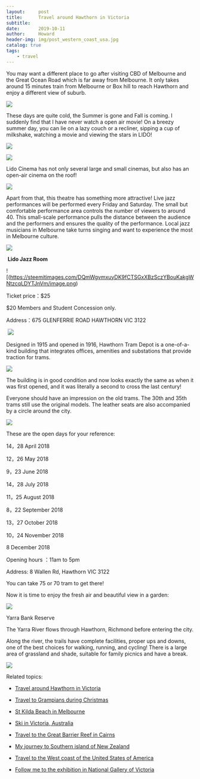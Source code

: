 ```yaml
---
layout:     post
title:      Travel around Hawthorn in Victoria
subtitle:   
date:       2019-10-11
author:     Howard
header-img: img/post_western_coast_usa.jpg
catalog: true
tags:
    - travel
---
```


You may want a different place to go after visiting CBD of Melbourne and the Great Ocean Road which is far away from Melbourne. It only takes around 15 minutes train from Melbourne or Box hill to reach Hawthorn and enjoy a different view of suburb.



![](https://steemitimages.com/DQmR9dUv42dG1EYhBas5ZhsPdUCL9nHZZaaDkJjPJ9SGeaZ/image.png)

These days are quite cold, the Summer is gone and Fall is coming. I suddenly find that I have never watch a  open air movie! On a breezy summer day, you can lie on a lazy couch or a recliner, sipping a cup of milkshake, watching  a movie and  viewing the stars in LIDO!

![](https://steemitimages.com/DQmc6GN6LLwvs4MgVaw5D6bYCpgoNrXb9wW7AnJD2L9pwdG/image.png)



![](https://steemitimages.com/DQmbjHeWQkMCWkbNZXtWoGGkxDRgpiJBKHLvZFZbQaa1i3i/image.png)

Lido Cinema has not only several large and small cinemas, but also has an open-air cinema on the roof! 

![](https://steemitimages.com/DQmZ84EDb4vrEaU9QwxtXXNAJQt2onUNFPW5szqqRQ1gWUb/image.png)

Apart from that, this theatre has something more attractive!  Live jazz performances will be performed every Friday and Saturday. The small but comfortable performance area controls the number of viewers to around 40.  This small-scale performance pulls the distance between the audience and the performers and ensures the quality of the performance.  Local jazz musicians in Melbourne take turns singing and want to experience the most in Melbourne culture. 



![](https://steemitimages.com/DQmWgvmxuyDK9fCTSGxXBzSczYBouKakgWNtzcqLDYTJnVm/image.png)

​										**Lido Jazz Room**

![(https://steemitimages.com/DQmWgvmxuyDK9fCTSGxXBzSczYBouKakgWNtzcqLDYTJnVm/image.png)



Ticket price：$25

$20 Members and Student Concession only.

Address：675 GLENFERRIE ROAD HAWTHORN VIC 3122





​		![](https://steemitimages.com/DQmfM2T8RALgBCsF2EytEn2SmvyQ791RDwSb1wGvxbY8ViZ/image.png)



Designed in 1915 and opened in 1916, Hawthorn Tram Depot is a one-of-a-kind building that integrates offices, amenities and substations that provide traction for trams.


![](https://steemitimages.com/DQmaoFkgkFbqTLmoDLcMEBrp4wiksG1mqk6eFhmhv1Nt8Rc/image.png)




The building is in good condition and now looks exactly the same as when it was first opened, and it was literally a second to cross the last century!

Everyone should have an impression on the old trams. The 30th and 35th trams still use the original models. The leather seats are also accompanied by a circle around the city. 


![](https://steemitimages.com/DQmVe35ZZsg8P2qV1oiD1Tj7vfRPky75TidFwYg3o1PbMmW/image.png)



These are the open days for your reference:

14，28 April 2018

12，26 May 2018

9，23 June 2018

14，28 July 2018

11，25 August 2018

8，22 September 2018

13，27 October 2018

10，24 November 2018

8 December 2018

Opening hours ：11am to 5pm

Address:  8 Wallen Rd, Hawthorn VIC 3122

You can take 75 or 70 tram to get there!





Now it is time to enjoy the fresh air and beautiful view in a garden:

![](https://steemitimages.com/DQmRhQDGxqhafopbf1QRBiip8PBjB6kBVQZH7YNEecPBqXd/image.png)



Yarra Bank Reserve



The Yarra River flows through Hawthorn, Richmond before entering the city.



Along the river, the trails have complete facilities, proper ups and downs, one of the best choices for walking, running, and cycling!  There is a large area of grassland and shade, suitable for family picnics and have a break.


![](https://steemitimages.com/DQmd1zKRhgwPzZVUKAfZt6etumKyB5EsB42WNyGtw5EuDgC/image.png)




Related topics:

- [Travel around Hawthorn in Victoria](http://engineerman.club/2019/10/11/Travel-around-Hawthorn-in-Victoria/)

- [Travel to Grampians during Christmas](http://engineerman.club/2018/12/24/Travel-to-Grampians-during-Christmas/)

- [St Kilda Beach in Melbourne](http://engineerman.club/2018/10/11/St-Kilda-Beach-in-Melbourne/)

- [Ski in Victoria, Australia](http://engineerman.club/2018/10/11/Ski-in-Victoria,-Australia/)

- [Travel to the Great Barrier Reef in Cairns](http://engineerman.club/2018/01/10/Travel-to-the-Great-Barrier-Reef-in-Cairns/)

- [My journey to Southern island of New Zealand](http://engineerman.club/2017/12/18/My-journey-to-Southern-island-of-New-Zealand/)

- [Travel to the West coast of the United States of America](http://engineerman.club/2017/10/11/Travel-to-the-West-coast-of-the-United-States-of-America/)

- [Follow me to the exhibition in National Gallery of Victoria](http://engineerman.club/2017/10/11/Follow-me-to-the-exhibition-in-National-Gallery-of-Victoria/)